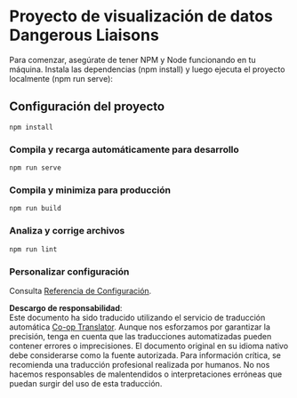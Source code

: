 <!--
CO_OP_TRANSLATOR_METADATA:
{
  "original_hash": "5c51a54dd89075a7a362890117b7ed9e",
  "translation_date": "2025-08-24T22:34:29+00:00",
  "source_file": "3-Data-Visualization/13-meaningful-visualizations/solution/README.md",
  "language_code": "es"
}
-->
# Proyecto de visualización de datos Dangerous Liaisons

Para comenzar, asegúrate de tener NPM y Node funcionando en tu máquina. Instala las dependencias (npm install) y luego ejecuta el proyecto localmente (npm run serve):

## Configuración del proyecto
```
npm install
```

### Compila y recarga automáticamente para desarrollo
```
npm run serve
```

### Compila y minimiza para producción
```
npm run build
```

### Analiza y corrige archivos
```
npm run lint
```

### Personalizar configuración
Consulta [Referencia de Configuración](https://cli.vuejs.org/config/).

**Descargo de responsabilidad**:  
Este documento ha sido traducido utilizando el servicio de traducción automática [Co-op Translator](https://github.com/Azure/co-op-translator). Aunque nos esforzamos por garantizar la precisión, tenga en cuenta que las traducciones automatizadas pueden contener errores o imprecisiones. El documento original en su idioma nativo debe considerarse como la fuente autorizada. Para información crítica, se recomienda una traducción profesional realizada por humanos. No nos hacemos responsables de malentendidos o interpretaciones erróneas que puedan surgir del uso de esta traducción.